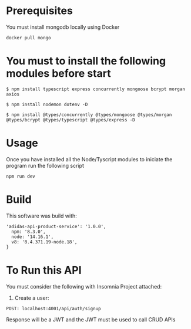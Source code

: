# Prerequisites
You must install mongodb locally using Docker

```
docker pull mongo
```


# You must to install the following modules before start

```
$ npm install typescript express concurrently mongoose bcrypt morgan axios

$ npm install nodemon dotenv -D

$ npm install @types/concurrently @types/mongoose @types/morgan @types/bcrypt @types/typescript @types/express -D
```

# Usage
Once you have installed all the Node/Tyscript modules to iniciate the program run the following script
```
npm run dev
```
# Build
This software was build with: 
```
'adidas-api-product-service': '1.0.0',
  npm: '8.3.0',
  node: '14.16.1',
  v8: '8.4.371.19-node.18',
}
```
# To Run this API
You must consider the following with Insomnia Project attached:
1. Create a user:
```
POST: localhost:4001/api/auth/signup
```
Response will be a JWT and the JWT must be used to call CRUD APIs






